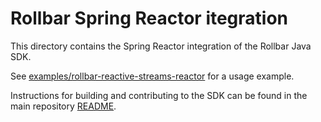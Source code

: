 # Rollbar Spring Reactor itegration

This directory contains the Spring Reactor integration of the Rollbar Java SDK.

See [examples/rollbar-reactive-streams-reactor](../examples/rollbar-reactive-streams-reactor) for a usage example.

Instructions for building and contributing to the SDK can be found in the main repository [README](../README.md).
